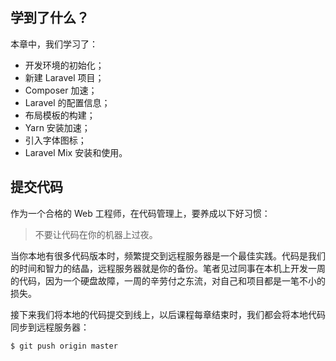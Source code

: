 ## 学到了什么？

本章中，我们学习了：

* 开发环境的初始化；
* 新建 Laravel 项目；
* Composer 加速；
* Laravel 的配置信息；
* 布局模板的构建；
* Yarn 安装加速；
* 引入字体图标；
* Laravel Mix 安装和使用。

## 提交代码

作为一个合格的 Web 工程师，在代码管理上，要养成以下好习惯：

> 不要让代码在你的机器上过夜。

当你本地有很多代码版本时，频繁提交到远程服务器是一个最佳实践。代码是我们的时间和智力的结晶，远程服务器就是你的备份。笔者见过同事在本机上开发一周的代码，因为一个硬盘故障，一周的辛劳付之东流，对自己和项目都是一笔不小的损失。

接下来我们将本地的代码提交到线上，以后课程每章结束时，我们都会将本地代码同步到远程服务器：

```
$ git push origin master
```



